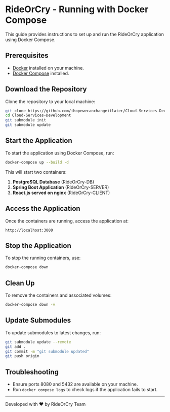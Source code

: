 # RideOrCry - Running with Docker Compose

This guide provides instructions to set up and run the RideOrCry application using Docker Compose.

## Prerequisites
- [Docker](https://docs.docker.com/get-docker/) installed on your machine.
- [Docker Compose](https://docs.docker.com/compose/install/) installed.

## Download the Repository
Clone the repository to your local machine:
```sh
git clone https://github.com/ihopewecanchangeitlater/Cloud-Services-Development
cd Cloud-Services-Development
git submodule init
git submodule update
```

## Start the Application
To start the application using Docker Compose, run:
```sh
docker-compose up --build -d
```
This will start two containers:
1. **PostgreSQL Database** (RideOrCry-DB)
2. **Spring Boot Application** (RideOrCry-SERVER)
3. **React.js served on nginx** (RideOrCry-CLIENT)

## Access the Application
Once the containers are running, access the application at:
```
http://localhost:3000
```

## Stop the Application
To stop the running containers, use:
```sh
docker-compose down
```

## Clean Up
To remove the containers and associated volumes:
```sh
docker-compose down -v
```

## Update Submodules
To update submodules to latest changes, run:
```sh
git submodule update --remote
git add .
git commit -m "git submodule updated"
git push origin
```

## Troubleshooting
- Ensure ports 8080 and 5432 are available on your machine.
- Run `docker compose logs` to check logs if the application fails to start.

---
Developed with ❤️ by RideOrCry Team
